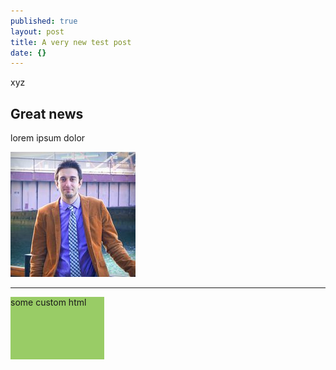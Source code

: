 ```yaml
---
published: true
layout: post
title: A very new test post
date: {}
---
```




xyz

## Great news

lorem ipsum dolor

![enter image description here](/images/scott.jpg "hello scott")

----------

<div class="someclass" style="display:block; width: 150px; height: 100px; background-color:#99cc66;">some custom html</div>
